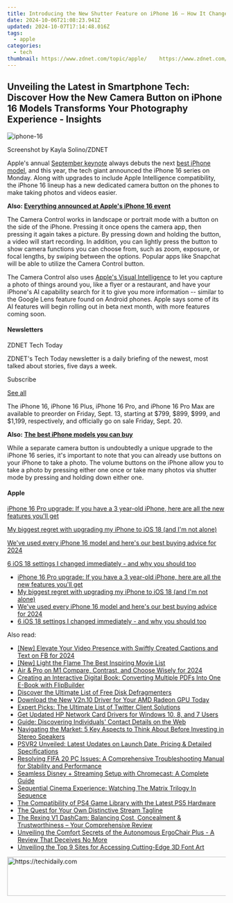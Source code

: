 ```yaml
---
title: Introducing the New Shutter Feature on iPhone 16 – How It Changes Your Photography Game | Digital Gadgets Review
date: 2024-10-06T21:08:23.941Z
updated: 2024-10-07T17:14:48.016Z
tags:
  - apple
categories:
  - tech
thumbnail: https://www.zdnet.com/topic/apple/    https://www.zdnet.com/a/img/resize/b8e564a668163fd3340dda2ce3a268360038c1c6/2024/09/09/77dadaef-eabb-4e68-b134-250ef7b86751/screenshot-2024-09-09-at-1-44-10pm.png?width=170&height=96&fit=crop&format=pjpg&auto=webp
---
```


## Unveiling the Latest in Smartphone Tech: Discover How the New Camera Button on iPhone 16 Models Transforms Your Photography Experience - Insights

![iphone-16](https://www.zdnet.com/a/img/resize/06e36d3240ef1d79fcdcd9f52e6f07e1698d7fa6/2024/09/09/77dadaef-eabb-4e68-b134-250ef7b86751/screenshot-2024-09-09-at-1-44-10pm.png?auto=webp&width=1280)

Screenshot by Kayla Solino/ZDNET

Apple's annual [September keynote](https://www.zdnet.com/article/what-to-expect-from-apples-iphone-16-its-glowtime-event-and-how-to-watch-the-livestream/) always debuts the next [best iPhone model](https://www.zdnet.com/article/best-iphone/), and this year, the tech giant announced the iPhone 16 series on Monday. Along with upgrades to include Apple Intelligence compatibility, the iPhone 16 lineup has a new dedicated camera button on the phones to make taking photos and videos easier. 

**Also: [Everything announced at Apple's iPhone 16 event](https://www.zdnet.com/article/everything-we-expect-at-apples-iphone-16-event-ai-features-airpods-apple-watch-series-10-more/)**

The Camera Control works in landscape or portrait mode with a button on the side of the iPhone. Pressing it once opens the camera app, then pressing it again takes a picture. By pressing down and holding the button, a video will start recording. In addition, you can lightly press the button to show camera functions you can choose from, such as zoom, exposure, or focal lengths, by swiping between the options. Popular apps like Snapchat will be able to utilize the Camera Control button. 

The Camera Control also uses [Apple's Visual Intelligence](https://www.zdnet.com/article/apple-adds-google-lens-like-visual-intelligence-to-the-iphone-16-camera/) to let you capture a photo of things around you, like a flyer or a restaurant, and have your iPhone's AI capability search for it to give you more information -- similar to the Google Lens feature found on Android phones. Apple says some of its AI features will begin rolling out in beta next month, with more features coming soon.

#### Newsletters

ZDNET Tech Today

ZDNET's Tech Today newsletter is a daily briefing of the newest, most talked about stories, five days a week.

 Subscribe

[See all](https://www.zdnet.com/newsletters/)

The iPhone 16, iPhone 16 Plus, iPhone 16 Pro, and iPhone 16 Pro Max are available to preorder on Friday, Sept. 13, starting at $799, $899, $999, and $1,199, respectively, and officially go on sale Friday, Sept. 20\. 

**Also:** [**The best iPhone models you can buy**](https://www.zdnet.com/article/best-iphone/)

While a separate camera button is undoubtedly a unique upgrade to the iPhone 16 series, it's important to note that you can already use buttons on your iPhone to take a photo. The volume buttons on the iPhone allow you to take a photo by pressing either one once or take many photos via shutter mode by pressing and holding down either one.

#### Apple

[iPhone 16 Pro upgrade: If you have a 3 year-old iPhone, here are all the new features you'll get](https://www.zdnet.com/article/iphone-16-pro-and-pro-max-hands-on/ "iPhone 16 Pro upgrade: If you have a 3 year-old iPhone, here are all the new features you'll get")

[My biggest regret with upgrading my iPhone to iOS 18 (and I'm not alone)](https://www.zdnet.com/article/my-biggest-regret-with-upgrading-my-iphone-to-ios-18-and-im-not-alone/ "My biggest regret with upgrading my iPhone to iOS 18 (and I'm not alone)")

[We've used every iPhone 16 model and here's our best buying advice for 2024](https://www.zdnet.com/article/iphone-16-pro-max-buying-advice-2024/ "We've used every iPhone 16 model and here's our best buying advice for 2024")

[6 iOS 18 settings I changed immediately - and why you should too](https://www.zdnet.com/article/6-ios-18-settings-i-changed-immediately-and-why-you-should-too/ "6 iOS 18 settings I changed immediately - and why you should too")

* [iPhone 16 Pro upgrade: If you have a 3 year-old iPhone, here are all the new features you'll get](https://www.zdnet.com/article/iphone-16-pro-and-pro-max-hands-on/ "iPhone 16 Pro upgrade: If you have a 3 year-old iPhone, here are all the new features you'll get")
* [My biggest regret with upgrading my iPhone to iOS 18 (and I'm not alone)](https://www.zdnet.com/article/my-biggest-regret-with-upgrading-my-iphone-to-ios-18-and-im-not-alone/ "My biggest regret with upgrading my iPhone to iOS 18 (and I'm not alone)")
* [We've used every iPhone 16 model and here's our best buying advice for 2024](https://www.zdnet.com/article/iphone-16-pro-max-buying-advice-2024/ "We've used every iPhone 16 model and here's our best buying advice for 2024")
* [6 iOS 18 settings I changed immediately - and why you should too](https://www.zdnet.com/article/6-ios-18-settings-i-changed-immediately-and-why-you-should-too/ "6 iOS 18 settings I changed immediately - and why you should too")

<ins class="adsbygoogle"
     style="display:block"
     data-ad-format="autorelaxed"
     data-ad-client="ca-pub-7571918770474297"
     data-ad-slot="1223367746"></ins>

<ins class="adsbygoogle"
     style="display:block"
     data-ad-client="ca-pub-7571918770474297"
     data-ad-slot="8358498916"
     data-ad-format="auto"
     data-full-width-responsive="true"></ins>

<span class="atpl-alsoreadstyle">Also read:</span>
<div><ul>
<li><a href="https://facebook-video-content.techidaily.com/new-elevate-your-video-presence-with-swiftly-created-captions-and-text-on-fb-for-2024/"><u>[New] Elevate Your Video Presence with Swiftly Created Captions and Text on FB for 2024</u></a></li>
<li><a href="https://fox-direct.techidaily.com/new-light-the-flame-the-best-inspiring-movie-list/"><u>[New] Light the Flame The Best Inspiring Movie List</u></a></li>
<li><a href="https://vp-tips.techidaily.com/air-and-pro-on-m1-compare-contrast-and-choose-wisely-for-2024/"><u>Air & Pro on M1 Compare, Contrast, and Choose Wisely for 2024</u></a></li>
<li><a href="https://win-cheats.techidaily.com/creating-an-interactive-digital-book-converting-multiple-pdfs-into-one-e-book-with-flipbuilder/"><u>Creating an Interactive Digital Book: Converting Multiple PDFs Into One E-Book with FlipBuilder</u></a></li>
<li><a href="https://tech-renaissance.techidaily.com/discover-the-ultimate-list-of-free-disk-defragmenters/"><u>Discover the Ultimate List of Free Disk Defragmenters</u></a></li>
<li><a href="https://tech-renaissance.techidaily.com/download-the-new-v2n10-driver-for-your-amd-radeon-gpu-today/"><u>Download the New V2n.10 Driver for Your AMD Radeon GPU Today</u></a></li>
<li><a href="https://tech-renaissance.techidaily.com/expert-picks-the-ultimate-list-of-twitter-client-solutions/"><u>Expert Picks: The Ultimate List of Twitter Client Solutions</u></a></li>
<li><a href="https://hardware-help.techidaily.com/get-updated-hp-network-card-drivers-for-windows-10-8-and-7-users/"><u>Get Updated HP Network Card Drivers for Windows 10, 8, and 7 Users</u></a></li>
<li><a href="https://tech-renaissance.techidaily.com/guide-discovering-individuals-contact-details-on-the-web/"><u>Guide: Discovering Individuals' Contact Details on the Web</u></a></li>
<li><a href="https://tech-renaissance.techidaily.com/navigating-the-market-5-key-aspects-to-think-about-before-investing-in-stereo-speakers/"><u>Navigating the Market: 5 Key Aspects to Think About Before Investing in Stereo Speakers</u></a></li>
<li><a href="https://tech-renaissance.techidaily.com/psvr2-unveiled-latest-updates-on-launch-date-pricing-and-detailed-specifications/"><u>PSVR2 Unveiled: Latest Updates on Launch Date, Pricing & Detailed Specifications</u></a></li>
<li><a href="https://win-blog.techidaily.com/resolving-fifa-20-pc-issues-a-comprehensive-troubleshooting-manual-for-stability-and-performance/"><u>Resolving FIFA 20 PC Issues: A Comprehensive Troubleshooting Manual for Stability and Performance</u></a></li>
<li><a href="https://tech-renaissance.techidaily.com/seamless-disney-plus-streaming-setup-with-chromecast-a-complete-guide/"><u>Seamless Disney + Streaming Setup with Chromecast: A Complete Guide</u></a></li>
<li><a href="https://tech-renaissance.techidaily.com/sequential-cinema-experience-watching-the-matrix-trilogy-in-sequence/"><u>Sequential Cinema Experience: Watching The Matrix Trilogy In Sequence</u></a></li>
<li><a href="https://tech-renaissance.techidaily.com/the-compatibility-of-ps4-game-library-with-the-latest-ps5-hardware/"><u>The Compatibility of PS4 Game Library with the Latest PS5 Hardware</u></a></li>
<li><a href="https://tiktok-clips.techidaily.com/the-quest-for-your-own-distinctive-stream-tagline/"><u>The Quest for Your Own Distinctive Stream Tagline</u></a></li>
<li><a href="https://buynow-tips.techidaily.com/the-rexing-v1-dashcam-balancing-cost-concealment-and-trustworthiness-your-comprehensive-review/"><u>The Rexing V1 DashCam: Balancing Cost, Concealment & Trustworthiness – Your Comprehensive Review</u></a></li>
<li><a href="https://eaxpv-info.techidaily.com/unveiling-the-comfort-secrets-of-the-autonomous-ergochair-plus-a-review-that-deceives-no-more/"><u>Unveiling the Comfort Secrets of the Autonomous ErgoChair Plus - A Review That Deceives No More</u></a></li>
<li><a href="https://extra-hints.techidaily.com/unveiling-the-top-9-sites-for-accessing-cutting-edge-3d-font-art/"><u>Unveiling the Top 9 Sites for Accessing Cutting-Edge 3D Font Art</u></a></li>
</ul></div>

<!-- affiliate ads begin -->
<a href="https://appsumo.8odi.net/c/5597632/2105866/7443" target="_top" id="2105866">
  <img src="//a.impactradius-go.com/display-ad/7443-2105866" border="0" alt="https://techidaily.com" width="728" height="90"/>
</a>
<img height="0" width="0" src="https://appsumo.8odi.net/i/5597632/2105866/7443" style="position:absolute;visibility:hidden;" border="0" />
<!-- affiliate ads end -->

